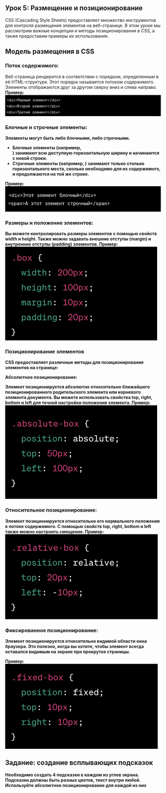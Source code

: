 ## Урок 5: Размещение и позиционирование

CSS (Cascading Style Sheets) предоставляет множество инструментов для контроля размещения элементов на веб-странице. В этом уроке мы рассмотрим важные концепции и методы позиционирования в CSS, а также предоставим примеры их использования.

## Модель размещения в CSS

### Поток содержимого:

Веб-страница рендерится в соответствии с порядком, определенным в её HTML-структуре. Этот порядок называется потоком содержимого. Элементы отображаются друг за другом сверху вниз и слева направо.
<b>
Пример:
<b>
<img src="/FRONTEND_module_7/5. FRONTEND_module__5/les_6/images/6-1.png" alt="Пример">

### Блочные и строчные элементы:

Элементы могут быть либо блочными, либо строчными.

* **Блочные элементы (например, <div>)** занимают всю доступную горизонтальную ширину и начинаются с новой строки.
* **Строчные элементы (например, <span>)** занимают только столько горизонтального места, сколько необходимо для их содержимого, и продолжаются на той же строке.
<b>
Пример:
<b>
<img src="/FRONTEND_module_7/5. FRONTEND_module__5/les_6/images/6-2.png" alt="Пример">


### Размеры и положение элементов:

Вы можете контролировать размеры элементов с помощью свойств width и height. Также можно задавать внешние отступы (margin) и внутренние отступы (padding) элементов.
<b>
Пример:
<b>
<img src="/FRONTEND_module_7/5. FRONTEND_module__5/les_6/images/6-3.png" alt="Пример">

### Позиционирование элементов

CSS предоставляет различные методы для позиционирования элементов на странице:

Абсолютное позиционирование:

Элемент позиционируется абсолютно относительно ближайшего позиционированного родительского элемента или корневого элемента документа. Вы можете использовать свойства top, right, bottom и left для точной настройки положения элемента.
<b>
Пример:
<b>
<img src="/FRONTEND_module_7/5. FRONTEND_module__5/les_6/images/6-4.png" alt="Пример">

### Относительное позиционирование:

Элемент позиционируется относительно его нормального положения в потоке содержимого. С помощью свойств top, right, bottom и left также можно настроить смещение.
<b>
Пример:
<b>
<img src="/FRONTEND_module_7/5. FRONTEND_module__5/les_6/images/6-5.png" alt="Пример">

### Фиксированное позиционирование:

Элемент позиционируется относительно видимой области окна браузера. Это полезно, когда вы хотите, чтобы элемент всегда оставался видимым на экране при прокрутке страницы.

Пример:
<b>
<img src="/FRONTEND_module_7/5. FRONTEND_module__5/les_6/images/6-6.png" alt="Пример">
## Задание: создание всплывающих подсказок
Необходимо создать 4 подсказки в каждом из углов экрана. Подсказки должны быть разных цветов, текст внутри любой. Используйте абсолютное позиционирование для каждой из них
